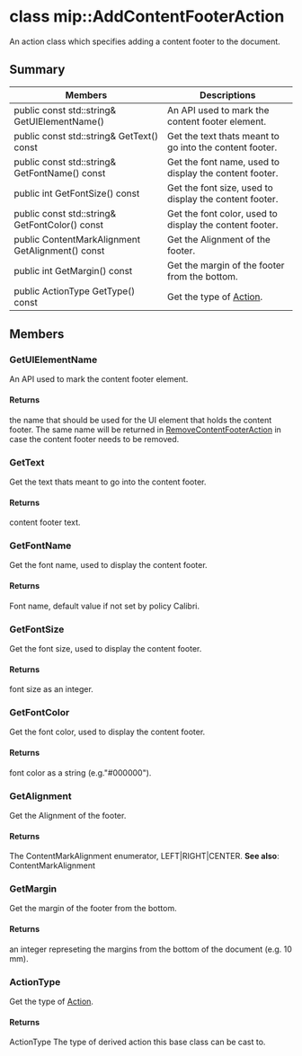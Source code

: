 # class mip::AddContentFooterAction 
An action class which specifies adding a content footer to the document.
  
## Summary
 Members                        | Descriptions                                
--------------------------------|---------------------------------------------
public const std::string& GetUIElementName()  |  An API used to mark the content footer element.
public const std::string& GetText() const  |  Get the text thats meant to go into the content footer.
public const std::string& GetFontName() const  |  Get the font name, used to display the content footer.
public int GetFontSize() const  |  Get the font size, used to display the content footer.
public const std::string& GetFontColor() const  |  Get the font color, used to display the content footer.
public ContentMarkAlignment GetAlignment() const  |  Get the Alignment of the footer.
public int GetMargin() const  |  Get the margin of the footer from the bottom.
public ActionType GetType() const  |  Get the type of [Action](#classmip_1_1_action).
  
## Members
  
### GetUIElementName
An API used to mark the content footer element.
  
#### Returns
the name that should be used for the UI element that holds the content footer. The same name will be returned in [RemoveContentFooterAction](#classmip_1_1_remove_content_footer_action) in case the content footer needs to be removed.
  
### GetText
Get the text thats meant to go into the content footer.
  
#### Returns
content footer text.
  
### GetFontName
Get the font name, used to display the content footer.
  
#### Returns
Font name, default value if not set by policy Calibri.
  
### GetFontSize
Get the font size, used to display the content footer.
  
#### Returns
font size as an integer.
  
### GetFontColor
Get the font color, used to display the content footer.
  
#### Returns
font color as a string (e.g."#000000").
  
### GetAlignment
Get the Alignment of the footer.
  
#### Returns
The ContentMarkAlignment enumerator, LEFT|RIGHT|CENTER. 
**See also**: ContentMarkAlignment
  
### GetMargin
Get the margin of the footer from the bottom.
  
#### Returns
an integer represeting the margins from the bottom of the document (e.g. 10 mm).
  
### ActionType
Get the type of [Action](#classmip_1_1_action).
  
#### Returns
ActionType The type of derived action this base class can be cast to.
